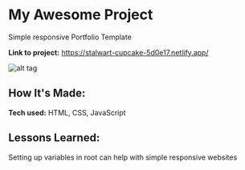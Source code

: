 # My Awesome Project

Simple responsive Portfolio Template

**Link to project:** https://stalwart-cupcake-5d0e17.netlify.app/

![alt tag](https://github.com/bycarlosgamez/portfolio-template/blob/main/img/portfolio.gif)

## How It's Made:

**Tech used:** HTML, CSS, JavaScript

## Lessons Learned:

Setting up variables in root can help with simple responsive websites
